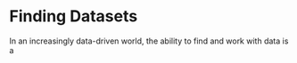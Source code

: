
# Finding Datasets

In an increasingly data-driven world, the ability to find and work with data is a
